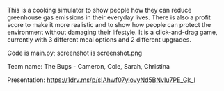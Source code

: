 This is a cooking simulator to show people how they can reduce greenhouse gas emissions in their everyday lives.
There is also a profit score to make it more realistic and to show how people can protect the environment without damaging their lifestyle.
It is a click-and-drag game, currently with 3 different meal options and 2 different upgrades.

Code is main.py; screenshot is screenshot.png

Team name: The Bugs - Cameron, Cole, Sarah, Christina

Presentation: https://1drv.ms/p/s!Ahwf07yiovyNd5BNvIu7PE_Gk_I